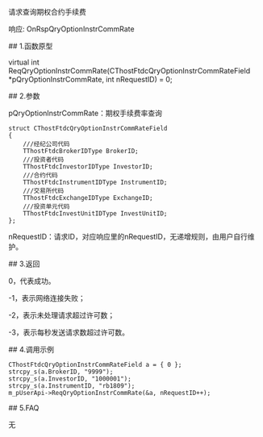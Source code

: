<p>请求查询期权合约手续费</p>
<p>响应: OnRspQryOptionInstrCommRate</p>
<span class="anchor" id="f5372a27-0d5b-46e4-9d3f-e0a08c88ab99"></span>
## 1.函数原型
<p>virtual int ReqQryOptionInstrCommRate(CThostFtdcQryOptionInstrCommRateField *pQryOptionInstrCommRate, int nRequestID) = 0;</p>
<span class="anchor" id="6c839c82-942c-48d5-951a-fc406be9e5eb"></span>
## 2.参数
<p>pQryOptionInstrCommRate：期权手续费率查询</p>
<pre><code>struct CThostFtdcQryOptionInstrCommRateField
{
    ///经纪公司代码
    TThostFtdcBrokerIDType BrokerID;
    ///投资者代码
    TThostFtdcInvestorIDType InvestorID;
    ///合约代码
    TThostFtdcInstrumentIDType InstrumentID;
    ///交易所代码
    TThostFtdcExchangeIDType ExchangeID;
    ///投资单元代码
    TThostFtdcInvestUnitIDType InvestUnitID;
};
</code></pre>
<p>nRequestID：请求ID，对应响应里的nRequestID，无递增规则，由用户自行维护。</p>
<span class="anchor" id="801bde78-c70b-4554-85a3-891dfd89774e"></span>
## 3.返回
<p>0，代表成功。</p>
<p>-1，表示网络连接失败；</p>
<p>-2，表示未处理请求超过许可数；</p>
<p>-3，表示每秒发送请求数超过许可数。</p>
<span class="anchor" id="115e6112-d139-4130-a077-7d94c1c0fba7"></span>
## 4.调用示例
<pre><code>CThostFtdcQryOptionInstrCommRateField a = { 0 };
strcpy_s(a.BrokerID, "9999");
strcpy_s(a.InvestorID, "1000001");
strcpy_s(a.InstrumentID, "rb1809");
m_pUserApi-&gt;ReqQryOptionInstrCommRate(&amp;a, nRequestID++);
</code></pre>
<span class="anchor" id="95d7ddf1-94e5-462b-83e8-6881a921633d"></span>
## 5.FAQ
<p>无</p>
